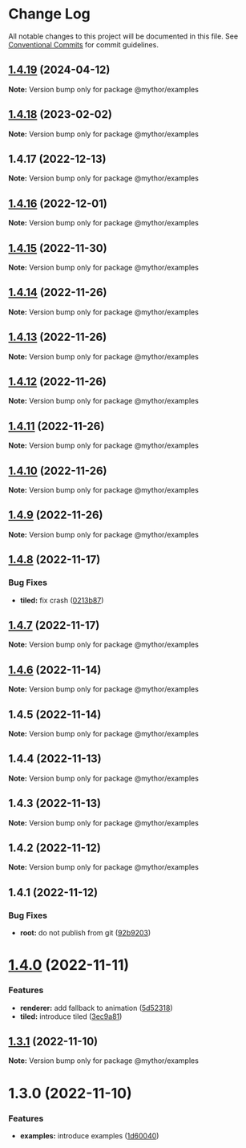 # Change Log

All notable changes to this project will be documented in this file.
See [Conventional Commits](https://conventionalcommits.org) for commit guidelines.

## [1.4.19](https://github.com/desaintvincent/mythor/compare/@mythor/examples@1.4.18...@mythor/examples@1.4.19) (2024-04-12)

**Note:** Version bump only for package @mythor/examples

## [1.4.18](https://github.com/desaintvincent/mythor/compare/@mythor/examples@1.4.17...@mythor/examples@1.4.18) (2023-02-02)

**Note:** Version bump only for package @mythor/examples

## 1.4.17 (2022-12-13)

**Note:** Version bump only for package @mythor/examples

## [1.4.16](https://github.com/desaintvincent/mythor/compare/@mythor/examples@1.4.15...@mythor/examples@1.4.16) (2022-12-01)

**Note:** Version bump only for package @mythor/examples

## [1.4.15](https://github.com/desaintvincent/mythor/compare/@mythor/examples@1.4.14...@mythor/examples@1.4.15) (2022-11-30)

**Note:** Version bump only for package @mythor/examples

## [1.4.14](https://github.com/desaintvincent/mythor/compare/@mythor/examples@1.4.13...@mythor/examples@1.4.14) (2022-11-26)

**Note:** Version bump only for package @mythor/examples

## [1.4.13](https://github.com/desaintvincent/mythor/compare/@mythor/examples@1.4.12...@mythor/examples@1.4.13) (2022-11-26)

**Note:** Version bump only for package @mythor/examples

## [1.4.12](https://github.com/desaintvincent/mythor/compare/@mythor/examples@1.4.11...@mythor/examples@1.4.12) (2022-11-26)

**Note:** Version bump only for package @mythor/examples

## [1.4.11](https://github.com/desaintvincent/mythor/compare/@mythor/examples@1.4.10...@mythor/examples@1.4.11) (2022-11-26)

**Note:** Version bump only for package @mythor/examples

## [1.4.10](https://github.com/desaintvincent/mythor/compare/@mythor/examples@1.4.9...@mythor/examples@1.4.10) (2022-11-26)

**Note:** Version bump only for package @mythor/examples

## [1.4.9](https://github.com/desaintvincent/mythor/compare/@mythor/examples@1.4.8...@mythor/examples@1.4.9) (2022-11-26)

**Note:** Version bump only for package @mythor/examples

## [1.4.8](https://github.com/desaintvincent/mythor/compare/@mythor/examples@1.4.7...@mythor/examples@1.4.8) (2022-11-17)

### Bug Fixes

- **tiled:** fix crash ([0213b87](https://github.com/desaintvincent/mythor/commit/0213b872d42158d89858e8d62fff1473316b3493))

## [1.4.7](https://github.com/desaintvincent/mythor/compare/@mythor/examples@1.4.6...@mythor/examples@1.4.7) (2022-11-17)

**Note:** Version bump only for package @mythor/examples

## [1.4.6](https://github.com/desaintvincent/mythor/compare/@mythor/examples@1.4.5...@mythor/examples@1.4.6) (2022-11-14)

**Note:** Version bump only for package @mythor/examples

## 1.4.5 (2022-11-14)

**Note:** Version bump only for package @mythor/examples

## 1.4.4 (2022-11-13)

**Note:** Version bump only for package @mythor/examples

## 1.4.3 (2022-11-13)

**Note:** Version bump only for package @mythor/examples

## 1.4.2 (2022-11-12)

**Note:** Version bump only for package @mythor/examples

## 1.4.1 (2022-11-12)

### Bug Fixes

- **root:** do not publish from git ([92b9203](https://github.com/desaintvincent/mythor/commit/92b920302e85ccf1d91dcabf2351ed5c4d92f249))

# [1.4.0](https://github.com/desaintvincent/mythor/compare/@mythor/examples@1.3.1...@mythor/examples@1.4.0) (2022-11-11)

### Features

- **renderer:** add fallback to animation ([5d52318](https://github.com/desaintvincent/mythor/commit/5d523183e69dfbe104cb1683bb306d6cb6b8cbf6))
- **tiled:** introduce tiled ([3ec9a81](https://github.com/desaintvincent/mythor/commit/3ec9a817c0f7a8a2c112add6a01c279e7ca3a565))

## [1.3.1](https://github.com/desaintvincent/mythor/compare/@mythor/examples@1.3.0...@mythor/examples@1.3.1) (2022-11-10)

**Note:** Version bump only for package @mythor/examples

# 1.3.0 (2022-11-10)

### Features

- **examples:** introduce examples ([1d60040](https://github.com/desaintvincent/mythor/commit/1d60040d84c05ab1b7e65cc74bf74e14510b4370))

